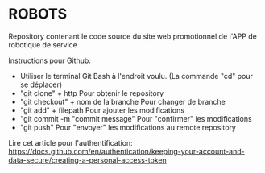 # ROBOTS
Repository contenant le code source du site web promotionnel de l'APP de robotique de service

Instructions pour Github:
 - Utiliser le terminal Git Bash à l'endroit voulu. (La commande "cd" pour se déplacer)
 - "git clone" + http 				Pour obtenir le repository
 - "git checkout" + nom de la branche 		Pour changer de branche
 - "git add" + filepath				Pour ajouter les modifications
 - "git commit -m "commit message"		Pour "confirmer" les modifications
 - "git push"					Pour "envoyer" les modifications au remote repository

Lire cet article pour l'authentification:
	https://docs.github.com/en/authentication/keeping-your-account-and-data-secure/creating-a-personal-access-token
